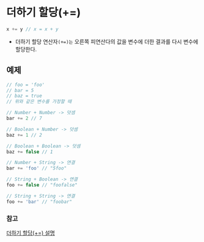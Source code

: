 # 더하기 할당(+=)

``` JavaScript
x += y // x = x + y
```

- 더하기 할당 연산자```(+=)는``` 오른쪽 피연산다의 값을 변수에 더한 결과를 다시 변수에 할당한다.
 
## 예제
``` JavaScript
// foo = 'foo'
// bar = 5
// baz = true
// 위와 같은 변수를 가정할 때

// Number + Number -> 덧셈
bar += 2 // 7

// Boolean + Number -> 덧셈
baz += 1 // 2

// Boolean + Boolean -> 덧셈
baz += false // 1

// Number + String -> 연결
bar += 'foo' // "5foo"

// String + Boolean -> 연결
foo += false // "foofalse"

// String + String -> 연결
foo += 'bar' // "foobar"
```

### 참고
[더하기 할당(+=) 설명](https://developer.mozilla.org/ko/docs/Web/JavaScript/Reference/Operators/Addition_assignment)
